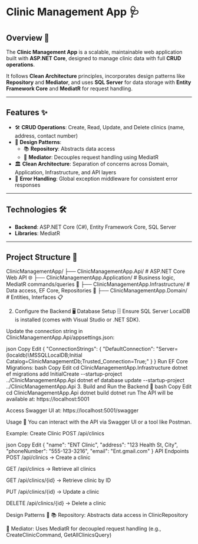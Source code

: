 # Clinic Management App 🩺

## Overview 📖

The **Clinic Management App** is a scalable, maintainable web application built with **ASP.NET Core**, designed to manage clinic data with full **CRUD operations**.

It follows **Clean Architecture** principles, incorporates design patterns like **Repository** and **Mediator**, and uses **SQL Server** for data storage with **Entity Framework Core** and **MediatR** for request handling.

---

## Features ✨

- 🛠️ **CRUD Operations**: Create, Read, Update, and Delete clinics (name, address, contact number)
- 🧩 **Design Patterns**:
  - 📚 **Repository**: Abstracts data access
  - 🔄 **Mediator**: Decouples request handling using MediatR
- 🏛️ **Clean Architecture**: Separation of concerns across Domain, Application, Infrastructure, and API layers
- 🚨 **Error Handling**: Global exception middleware for consistent error responses

---

## Technologies 🛠️

- **Backend**: ASP.NET Core (C#), Entity Framework Core, SQL Server
- **Libraries**: MediatR

---

## Project Structure 📂

ClinicManagementApp/
├── ClinicManagementApp.Api/           # ASP.NET Core Web API 🌐
├── ClinicManagementApp.Application/   # Business logic, MediatR commands/queries 🧠
├── ClinicManagementApp.Infrastructure/ # Data access, EF Core, Repositories 💾
├── ClinicManagementApp.Domain/        # Entities, Interfaces 📋

2. Configure the Backend 🖥️
Database Setup 🗄️
Ensure SQL Server LocalDB is installed (comes with Visual Studio or .NET SDK).

Update the connection string in ClinicManagementApp.Api/appsettings.json:

json
Copy
Edit
{
  "ConnectionStrings": {
    "DefaultConnection": "Server=(localdb)\\MSSQLLocalDB;Initial Catalog=ClinicManagementDb;Trusted_Connection=True;"
  }
}
Run EF Core Migrations:
bash
Copy
Edit
cd ClinicManagementApp.Infrastructure
dotnet ef migrations add InitialCreate --startup-project ../ClinicManagementApp.Api
dotnet ef database update --startup-project ../ClinicManagementApp.Api
3. Build and Run the Backend 🚀
bash
Copy
Edit
cd ClinicManagementApp.Api
dotnet build
dotnet run
The API will be available at: https://localhost:5001

Access Swagger UI at: https://localhost:5001/swagger

Usage 🚀
You can interact with the API via Swagger UI or a tool like Postman.

Example: Create Clinic
POST /api/clinics

json
Copy
Edit
{
   "name": "ENT Clinic",
    "address": "123 Health St, City",
    "phoneNumber": "555-123-3216",
    "email": "Ent.gmail.com"
}
API Endpoints
POST /api/clinics → Create a clinic

GET /api/clinics → Retrieve all clinics

GET /api/clinics/{id} → Retrieve clinic by ID

PUT /api/clinics/{id} → Update a clinic

DELETE /api/clinics/{id} → Delete a clinic

Design Patterns 🧩
📚 Repository: Abstracts data access in ClinicRepository

🔄 Mediator: Uses MediatR for decoupled request handling (e.g., CreateClinicCommand, GetAllClinicsQuery)


